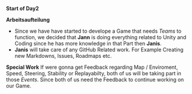 **Start of Day2**

**Arbeitsaufteilung**
- Since we have have started to develope a Game that needs *Teams* to function, we decided that **Jann** is doing everything related to Unity and Coding since he has more knowledge in that Part then **Janis**.
- **Janis** will take care of any GitHub Related work. For Example Creating new Markdowns, Issues, Roadmaps etc.

**Special Work**
    If were gonna get Feedback regarding Map / Enviroment, Speed, Steering, Stability or Replayabilty, both of us will be taking part in those *Events*. Since both of us need the Feedback to continue working on our Game.
